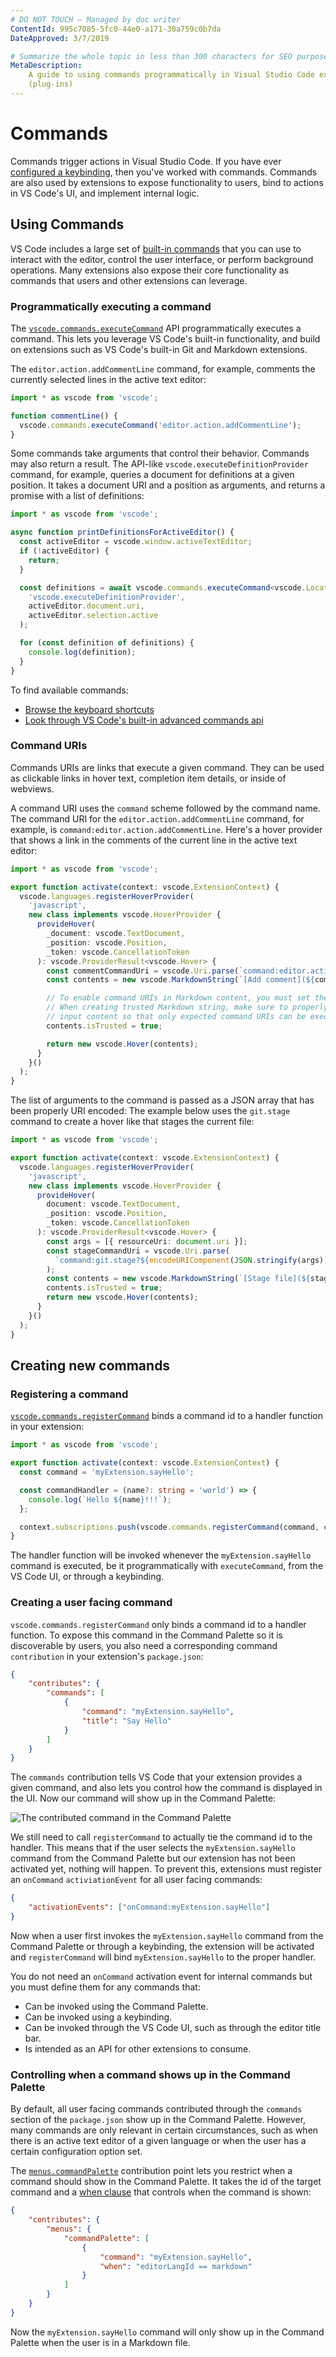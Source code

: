 ```yaml
---
# DO NOT TOUCH — Managed by doc writer
ContentId: 995c7085-5fc0-44e0-a171-30a759c0b7da
DateApproved: 3/7/2019

# Summarize the whole topic in less than 300 characters for SEO purpose
MetaDescription:
    A guide to using commands programmatically in Visual Studio Code extensions
    (plug-ins)
---
```


# Commands

Commands trigger actions in Visual Studio Code. If you have ever
[configured a keybinding](/docs/getstarted/keybindings), then you've worked with
commands. Commands are also used by extensions to expose functionality to users,
bind to actions in VS Code's UI, and implement internal logic.

## Using Commands

VS Code includes a large set of [built-in commands](/api/references/commands)
that you can use to interact with the editor, control the user interface, or
perform background operations. Many extensions also expose their core
functionality as commands that users and other extensions can leverage.

### Programmatically executing a command

The
[`vscode.commands.executeCommand`](/api/references/vscode-api#commands.executeCommand)
API programmatically executes a command. This lets you leverage VS Code's
built-in functionality, and build on extensions such as VS Code's built-in Git
and Markdown extensions.

The `editor.action.addCommentLine` command, for example, comments the currently
selected lines in the active text editor:

```ts
import * as vscode from 'vscode';

function commentLine() {
  vscode.commands.executeCommand('editor.action.addCommentLine');
}
```

Some commands take arguments that control their behavior. Commands may also
return a result. The API-like `vscode.executeDefinitionProvider` command, for
example, queries a document for definitions at a given position. It takes a
document URI and a position as arguments, and returns a promise with a list of
definitions:

```ts
import * as vscode from 'vscode';

async function printDefinitionsForActiveEditor() {
  const activeEditor = vscode.window.activeTextEditor;
  if (!activeEditor) {
    return;
  }

  const definitions = await vscode.commands.executeCommand<vscode.Location[]>(
    'vscode.executeDefinitionProvider',
    activeEditor.document.uri,
    activeEditor.selection.active
  );

  for (const definition of definitions) {
    console.log(definition);
  }
}
```

To find available commands:

-   [Browse the keyboard shortcuts](/docs/getstarted/keybindings)
-   [Look through VS Code's built-in advanced commands api](/api/references/commands)

### Command URIs

Commands URIs are links that execute a given command. They can be used as
clickable links in hover text, completion item details, or inside of webviews.

A command URI uses the `command` scheme followed by the command name. The
command URI for the `editor.action.addCommentLine` command, for example, is
`command:editor.action.addCommentLine`. Here's a hover provider that shows a
link in the comments of the current line in the active text editor:

```ts
import * as vscode from 'vscode';

export function activate(context: vscode.ExtensionContext) {
  vscode.languages.registerHoverProvider(
    'javascript',
    new class implements vscode.HoverProvider {
      provideHover(
        _document: vscode.TextDocument,
        _position: vscode.Position,
        _token: vscode.CancellationToken
      ): vscode.ProviderResult<vscode.Hover> {
        const commentCommandUri = vscode.Uri.parse(`command:editor.action.addCommentLine`);
        const contents = new vscode.MarkdownString(`[Add comment](${commentCommandUri})`);

        // To enable command URIs in Markdown content, you must set the `isTrusted` flag.
        // When creating trusted Markdown string, make sure to properly sanitize all the
        // input content so that only expected command URIs can be executed
        contents.isTrusted = true;

        return new vscode.Hover(contents);
      }
    }()
  );
}
```

The list of arguments to the command is passed as a JSON array that has been
properly URI encoded: The example below uses the `git.stage` command to create a
hover like that stages the current file:

```ts
import * as vscode from 'vscode';

export function activate(context: vscode.ExtensionContext) {
  vscode.languages.registerHoverProvider(
    'javascript',
    new class implements vscode.HoverProvider {
      provideHover(
        document: vscode.TextDocument,
        _position: vscode.Position,
        _token: vscode.CancellationToken
      ): vscode.ProviderResult<vscode.Hover> {
        const args = [{ resourceUri: document.uri }];
        const stageCommandUri = vscode.Uri.parse(
          `command:git.stage?${encodeURIComponent(JSON.stringify(args))}`
        );
        const contents = new vscode.MarkdownString(`[Stage file](${stageCommandUri})`);
        contents.isTrusted = true;
        return new vscode.Hover(contents);
      }
    }()
  );
}
```

## Creating new commands

### Registering a command

[`vscode.commands.registerCommand`](/api/references/vscode-api#commands.registerCommand)
binds a command id to a handler function in your extension:

```ts
import * as vscode from 'vscode';

export function activate(context: vscode.ExtensionContext) {
  const command = 'myExtension.sayHello';

  const commandHandler = (name?: string = 'world') => {
    console.log(`Hello ${name}!!!`);
  };

  context.subscriptions.push(vscode.commands.registerCommand(command, commandHandler));
}
```

The handler function will be invoked whenever the `myExtension.sayHello` command
is executed, be it programmatically with `executeCommand`, from the VS Code UI,
or through a keybinding.

### Creating a user facing command

`vscode.commands.registerCommand` only binds a command id to a handler function.
To expose this command in the Command Palette so it is discoverable by users,
you also need a corresponding command `contribution` in your extension's
`package.json`:

```json
{
	"contributes": {
		"commands": [
			{
				"command": "myExtension.sayHello",
				"title": "Say Hello"
			}
		]
	}
}
```

The `commands` contribution tells VS Code that your extension provides a given
command, and also lets you control how the command is displayed in the UI. Now
our command will show up in the Command Palette:

![The contributed command in the Command Palette](images/commands/palette.png)

We still need to call `registerCommand` to actually tie the command id to the
handler. This means that if the user selects the `myExtension.sayHello` command
from the Command Palette but our extension has not been activated yet, nothing
will happen. To prevent this, extensions must register an `onCommand`
`activiationEvent` for all user facing commands:

```json
{
	"activationEvents": ["onCommand:myExtension.sayHello"]
}
```

Now when a user first invokes the `myExtension.sayHello` command from the
Command Palette or through a keybinding, the extension will be activated and
`registerCommand` will bind `myExtension.sayHello` to the proper handler.

You do not need an `onCommand` activation event for internal commands but you
must define them for any commands that:

-   Can be invoked using the Command Palette.
-   Can be invoked using a keybinding.
-   Can be invoked through the VS Code UI, such as through the editor title bar.
-   Is intended as an API for other extensions to consume.

### Controlling when a command shows up in the Command Palette

By default, all user facing commands contributed through the `commands` section
of the `package.json` show up in the Command Palette. However, many commands are
only relevant in certain circumstances, such as when there is an active text
editor of a given language or when the user has a certain configuration option
set.

The
[`menus.commandPalette`](/api/references/contribution-points#contributes.menus)
contribution point lets you restrict when a command should show in the Command
Palette. It takes the id of the target command and a
[when clause](/docs/getstarted/keybindings#_when-clause-contexts) that controls
when the command is shown:

```json
{
	"contributes": {
		"menus": {
			"commandPalette": [
				{
					"command": "myExtension.sayHello",
					"when": "editorLangId == markdown"
				}
			]
		}
	}
}
```

Now the `myExtension.sayHello` command will only show up in the Command Palette
when the user is in a Markdown file.
